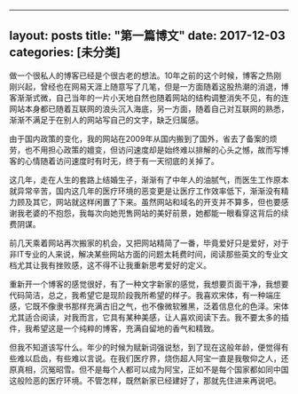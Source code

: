 
---
layout: posts
title:  "第一篇博文"
date: 2017-12-03
categories: [未分类]
---

<p>做一个很私人的博客已经是个很古老的想法。10年之前的这个时候，博客之热刚刚兴起，曾经也在网易天涯上随意写了几笔，但是一方面随着这股热潮的消退，博客渐渐式微，自己当年的一片小天地自然也随着网站的结构调整消失不见，有的连网站本身都已随着互联网的浪头沉入海底，另一方面，随着自己对互联网的熟悉，渐渐不满足于在别人的网站写自己的文字，缺乏归属感。</p>

<p>由于国内政策的变化，我的网站在2009年从国内搬到了国外，省去了备案的烦劳，也不用担心政策的嬗变，但访问速度却是始终难以排解的心头之憾，故而写博客的心情随着访问速度时有时无，终于有一天彻底的关掉了。</p>

<p>这几年，走在人生的套路上结婚生子，渐渐有了中年人的油腻气，而医生工作原本就异常辛苦，国内这几年的医疗环境的恶变更是让医疗工作效率低下，渐渐没有精力顾及其它，网站就这样闲置了下来。虽然网站和域名的开支并不算多，但也要感谢我老婆的不抱怨，我每次向她兜售网站的美好前景，她都能一眼看穿这背后的续费阴谋。</p>

<p>前几天乘着网站再次搬家的机会，又把网站精简了一番，毕竟爱好只是爱好，对于非IT专业的人来说，解决某些网站方面的问题太耗费时间，阅读那些英文的专业文档尤其让我有挫败感，这不得不让我重新思考爱好的定义。</p>

<p>重新开一个博客的感觉很好，有了一种文字新家的感觉，我想要页面干净，我想要代码简洁，总之，我希望它是现阶段我所希望的样子。我喜欢宋体，有一种端庄感，它既不像隶书那样充满古旧之气，也不像微软雅黑，泛着信息化的色泽。宋体尤其适合阅读，对我而言，它具有某种美感，让人喜欢阅读下去。我不要太多的插件，我希望这是一个纯粹的博客，充满自留地的香气和精致。</p>

<p>但我不知道该写什么。年少的时候为赋新词强说愁，到了现在这般年龄，便觉得有些难以启齿，有些难以言说。在我们医疗界，烧伤超人阿宝一直是我敬仰之人，还原真相，沉冤昭雪。但不是每个人都可以成为阿宝，正如不是每个国家都如同中国这般险恶的医疗环境。不管怎样，既然新家已经建好了，那就先住进来再说吧。</p>

